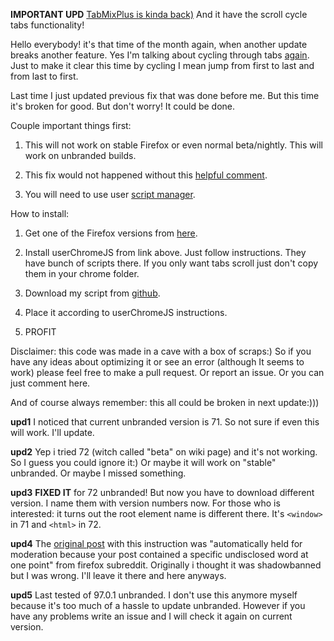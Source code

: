 **IMPORTANT UPD** [TabMixPlus is kinda back)](https://github.com/onemen/TabMixPlus) And it have the scroll cycle tabs functionality! 

Hello everybody! it's that time of the month again, when another update breaks another feature. Yes I'm talking about cycling through tabs [again](https://www.reddit.com/r/firefox/comments/e8ckeu/how_to_cycle_tabs_with_scroll_wheel_since_71/). Just to make it clear this time by cycling I mean jump from first to last and from last to first.

Last time I just updated previous fix that was done before me. But this time it's broken for good. But don't worry! It could be done.

Couple important things first:

1. This will not work on stable Firefox or even normal beta/nightly. This will work on unbranded builds.

2. This fix would not happened without this [helpful comment](https://www.reddit.com/r/firefox/comments/e8ckeu/how_to_cycle_tabs_with_scroll_wheel_since_71/fagukya/).

3. You will need to use user [script manager](https://github.com/xiaoxiaoflood/firefox-scripts).

How to install:

1. Get one of the Firefox versions from [here](https://wiki.mozilla.org/Add-ons/Extension_Signing#Latest_Builds).

2. Install userChromeJS from link above. Just follow instructions. They have bunch of scripts there. If you only want tabs scroll just don't copy them in your chrome folder.

3. Download my script from [github](https://github.com/Vallek/firefox-cycle-scroll-tabs).

4. Place it according to userChromeJS instructions.

5. PROFIT

Disclaimer: this code was made in a cave with a box of scraps:) So if you have any ideas about optimizing it or see an error (although It seems to work) please feel free to make a pull request. Or report an issue. Or you can just comment here.

And of course always remember: this all could be broken in next update:)))

**upd1** I noticed that current unbranded version is 71. So not sure if even this will work. I'll update.

**upd2** Yep i tried 72 (witch called "beta" on wiki page) and it's not working. So I guess you could ignore it:) Or maybe it will work on "stable" unbranded. Or maybe I missed something.

**upd3** **FIXED IT** for 72 unbranded! But now you have to download different version. I name them with version numbers now. For those who is interested: it turns out the root element name is different there. It's `<window>` in 71 and `<html>` in 72.

**upd4** The [original post](https://www.reddit.com/r/firefox/comments/emdhzc/how_to_cycle_tabs_with_scroll_wheel_in_72/) with this instruction was "automatically held for moderation because your post contained a specific undisclosed word at one point" from firefox subreddit. Originally i thought it was shadowbanned but I was wrong. I'll leave it there and here anyways.

**upd5** Last tested of 97.0.1 unbranded. I don't use this anymore myself because it's too much of a hassle to update unbranded. However if you have any problems write an issue and I will check it again on current version.
